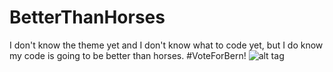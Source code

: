 # BetterThanHorses
I don't know the theme yet and I don't know what to code yet, but I do know my code is
going to be better than horses. #VoteForBern!
![alt tag](http://www.cs.washington.edu/education/courses/cse142/07wi/homework/a4/student_pictures/image318.png)
